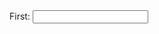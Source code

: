 <html>
<form action="test">
  <label for="fname">First:</label>
  <input type="text" id="fname" name="fname"><br><br>
</form>
</html>
